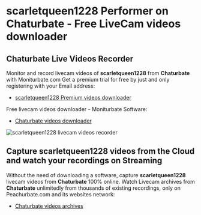 # scarletqueen1228 Performer on Chaturbate - Free LiveCam videos downloader

## Chaturbate Live Videos Recorder

Monitor and record livecam videos of **scarletqueen1228** from **Chaturbate** with Moniturbate.com
Get a premium trial for free by just and only registering with your Email address:
* [scarletqueen1228 Premium videos downloader](https://moniturbate.com/request-demo-licence-key.html)

Free livecam videos downloader - Moniturbate Software:
* [Chaturbate videos downloader](https://moniturbate.com/moniturbate-download-software.html)

![scarletqueen1228 livecam videos recorder](https://peachurnet.com/templates/moniturbate-software.png)


## Capture scarletqueen1228 videos from the Cloud and watch your recordings on Streaming

Without the need of downloading a software, capture **scarletqueen1228** livecam videos from **Chaturbate** 100% online.
Watch Livecam archives from **Chaturbate** unlimitedly from thousands of existing recordings, only on Peachurbate.com and its websites network:
* [Chaturbate videos archives](https://peachurnet.com/)